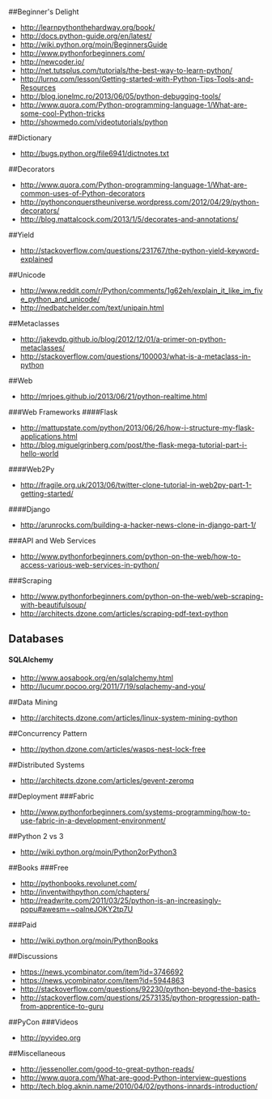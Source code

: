 ##Beginner's Delight
* http://learnpythonthehardway.org/book/
* http://docs.python-guide.org/en/latest/
* http://wiki.python.org/moin/BeginnersGuide
* http://www.pythonforbeginners.com/
* http://newcoder.io/
* http://net.tutsplus.com/tutorials/the-best-way-to-learn-python/
* http://lurnq.com/lesson/Getting-started-with-Python-Tips-Tools-and-Resources
* http://blog.ionelmc.ro/2013/06/05/python-debugging-tools/
* http://www.quora.com/Python-programming-language-1/What-are-some-cool-Python-tricks
* http://showmedo.com/videotutorials/python

##Dictionary
* http://bugs.python.org/file6941/dictnotes.txt

##Decorators
* http://www.quora.com/Python-programming-language-1/What-are-common-uses-of-Python-decorators
* http://pythonconquerstheuniverse.wordpress.com/2012/04/29/python-decorators/
* http://blog.mattalcock.com/2013/1/5/decorates-and-annotations/

##Yield
* http://stackoverflow.com/questions/231767/the-python-yield-keyword-explained

##Unicode
* http://www.reddit.com/r/Python/comments/1g62eh/explain_it_like_im_five_python_and_unicode/
* http://nedbatchelder.com/text/unipain.html

##Metaclasses
* http://jakevdp.github.io/blog/2012/12/01/a-primer-on-python-metaclasses/
* http://stackoverflow.com/questions/100003/what-is-a-metaclass-in-python

##Web
* http://mrjoes.github.io/2013/06/21/python-realtime.html

###Web Frameworks
####Flask
* http://mattupstate.com/python/2013/06/26/how-i-structure-my-flask-applications.html
* http://blog.miguelgrinberg.com/post/the-flask-mega-tutorial-part-i-hello-world

####Web2Py
* http://fragile.org.uk/2013/06/twitter-clone-tutorial-in-web2py-part-1-getting-started/

####Django
* http://arunrocks.com/building-a-hacker-news-clone-in-django-part-1/

###API and Web Services
* http://www.pythonforbeginners.com/python-on-the-web/how-to-access-various-web-services-in-python/

###Scraping
* http://www.pythonforbeginners.com/python-on-the-web/web-scraping-with-beautifulsoup/
* http://architects.dzone.com/articles/scraping-pdf-text-python

## Databases

#### SQLAlchemy
* http://www.aosabook.org/en/sqlalchemy.html
* http://lucumr.pocoo.org/2011/7/19/sqlachemy-and-you/

##Data Mining
* http://architects.dzone.com/articles/linux-system-mining-python

##Concurrency Pattern
* http://python.dzone.com/articles/wasps-nest-lock-free

##Distributed Systems
* http://architects.dzone.com/articles/gevent-zeromq

##Deployment
###Fabric
* http://www.pythonforbeginners.com/systems-programming/how-to-use-fabric-in-a-development-environment/

##Python 2 vs 3
* http://wiki.python.org/moin/Python2orPython3

##Books
###Free
* http://pythonbooks.revolunet.com/
* http://inventwithpython.com/chapters/
* http://readwrite.com/2011/03/25/python-is-an-increasingly-popu#awesm=~oalneJOKY2tp7U

###Paid
* http://wiki.python.org/moin/PythonBooks

##Discussions
* https://news.ycombinator.com/item?id=3746692
* https://news.ycombinator.com/item?id=5944863
* http://stackoverflow.com/questions/92230/python-beyond-the-basics
* http://stackoverflow.com/questions/2573135/python-progression-path-from-apprentice-to-guru

##PyCon
###Videos
* http://pyvideo.org

##Miscellaneous
* http://jessenoller.com/good-to-great-python-reads/
* http://www.quora.com/What-are-good-Python-interview-questions
* http://tech.blog.aknin.name/2010/04/02/pythons-innards-introduction/

